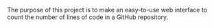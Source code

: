 The purpose of this project is to make an easy-to-use web interface to count the number of lines of code in a GitHub repository.